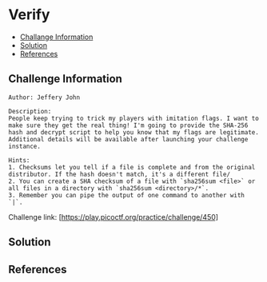 # Verify

- [Challange Information](##challenge-information)
- [Solution](##solution)
- [References](##references)

## Challenge Information
```
Author: Jeffery John

Description:
People keep trying to trick my players with imitation flags. I want to make sure they get the real thing! I'm going to provide the SHA-256 hash and decrypt script to help you know that my flags are legitimate.
Additional details will be available after launching your challenge instance.

Hints:
1. Checksums let you tell if a file is complete and from the original distributor. If the hash doesn't match, it's a different file/
2. You can create a SHA checksum of a file with `sha256sum <file>` or all files in a directory with `sha256sum <directory>/*`.
3. Remember you can pipe the output of one command to another with `|`.
```
Challenge link: [https://play.picoctf.org/practice/challenge/450]
## Solution

## References


